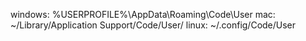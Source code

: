 windows: %USERPROFILE%\AppData\Roaming\Code\User
mac: ~/Library/Application Support/Code/User/
linux: ~/.config/Code/User
